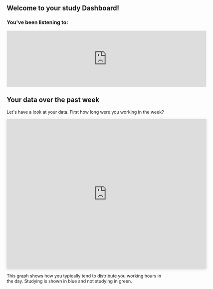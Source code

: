 ## Welcome to your study Dashboard!

### You've been listening to:

<iframe src="https://open.spotify.com/embed/playlist/0DF5wQp7s0bn5ZPmTy35Jq" width="640" height="180" frameborder="0" allowtransparency="true" allow="encrypted-media"></iframe>


## Your data over the past week

Let's have a look at your data. First how long were you working in the week?

<iframe style="background: #FFFFFF;border: none;border-radius: 2px;box-shadow: 0 2px 10px 0 rgba(70, 76, 79, .2);" width="640" height="480" src="https://charts.mongodb.com/charts-iotdatacollection-krxgk/embed/charts?id=bfdbee5b-5d10-40d5-9556-78787ca55862&theme=light"></iframe>

This graph shows how you typically tend to distribute you working hours in the day. Studying is shown in blue and not studying in green.
